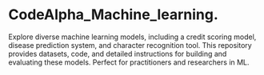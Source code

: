# CodeAlpha_Machine_learning.
Explore diverse machine learning models, including a credit scoring model, disease prediction system, and character recognition tool. This repository provides datasets, code, and detailed instructions for building and evaluating these models. Perfect for practitioners and researchers in ML.
